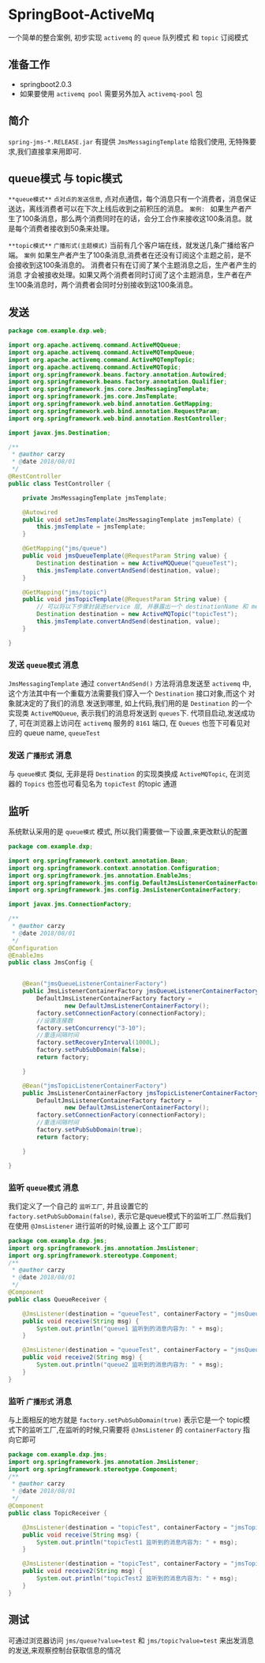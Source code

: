 # SpringBoot-ActiveMq
一个简单的整合案例, 初步实现 `activemq` 的 `queue` 队列模式 和 `topic` 订阅模式

## 准备工作
- springboot2.0.3
- 如果要使用 `activemq pool` 需要另外加入 `activemq-pool` 包

## 简介
`spring-jms-*.RELEASE.jar` 有提供 `JmsMessagingTemplate` 给我们使用, 无特殊要求,我们直接拿来用即可.

## queue模式 与 topic模式
`**queue模式**` `点对点的发送信息`, 点对点通信，每个消息只有一个消费者，消息保证送达，离线消费者可以在下次上线后收到之前积压的消息。
`案例: ` 如果生产者产生了100条消息，那么两个消费同时在的话，会分工合作来接收这100条消息。就是每个消费者接收到50条来处理。     
    
`**topic模式**` `广播形式(主题模式)` 当前有几个客户端在线，就发送几条广播给客户端。 `案例` 如果生产者产生了100条消息,消费者在还没有订阅这个主题之前，是不会接收到这100条消息的。
消费者只有在订阅了某个主题消息之后，生产者产生的消息 才会被接收处理。如果又两个消费者同时订阅了这个主题消息，生产者在产生100条消息时，两个消费者会同时分别接收到这100条消息。

## 发送
```java
package com.example.dxp.web;

import org.apache.activemq.command.ActiveMQQueue;
import org.apache.activemq.command.ActiveMQTempQueue;
import org.apache.activemq.command.ActiveMQTempTopic;
import org.apache.activemq.command.ActiveMQTopic;
import org.springframework.beans.factory.annotation.Autowired;
import org.springframework.beans.factory.annotation.Qualifier;
import org.springframework.jms.core.JmsMessagingTemplate;
import org.springframework.jms.core.JmsTemplate;
import org.springframework.web.bind.annotation.GetMapping;
import org.springframework.web.bind.annotation.RequestParam;
import org.springframework.web.bind.annotation.RestController;

import javax.jms.Destination;

/**
 * @author carzy
 * @date 2018/08/01
 */
@RestController
public class TestController {

    private JmsMessagingTemplate jmsTemplate;

    @Autowired
    public void setJmsTemplate(JmsMessagingTemplate jmsTemplate) {
        this.jmsTemplate = jmsTemplate;
    }

    @GetMapping("jms/queue")
    public void jmsQueueTemplate(@RequestParam String value) {
        Destination destination = new ActiveMQQueue("queueTest");
        this.jmsTemplate.convertAndSend(destination, value);
    }

    @GetMapping("jms/topic")
    public void jmsTopicTemplate(@RequestParam String value) {
        // 可以将以下步骤封装进service 层, 并暴露出一个 destinationName 和 message 出来
        Destination destination = new ActiveMQTopic("topicTest");
        this.jmsTemplate.convertAndSend(destination, value);
    }

}

```
### 发送 `queue模式` 消息
`JmsMessagingTemplate` 通过 `convertAndSend()` 方法将消息发送至 `activemq` 中,  这个方法其中有一个重载方法需要我们穿入一个 `Destination` 接口对象,而这个 对象就决定的了我们的消息
发送到哪里, 如上代码,我们用的是 `Destination` 的一个实现类 `ActiveMQQueue`, 表示我们的消息将发送到 `queues`下. 代项目启动,发送成功了, 可在浏览器上访问在 `activemq` 服务的 `8161` 端口,
在 `Queues` 也签下可看见对应的 queue name, `queueTest`

### 发送 `广播形式` 消息
与 `queue模式` 类似, 无非是将 `Destination` 的实现类换成 `ActiveMQTopic`, 在浏览器的 `Topics` 也签也可看见名为 `topicTest` 的topic 通道

## 监听
系统默认采用的是 `queue模式` 模式, 所以我们需要做一下设置,来更改默认的配置
```java
package com.example.dxp;

import org.springframework.context.annotation.Bean;
import org.springframework.context.annotation.Configuration;
import org.springframework.jms.annotation.EnableJms;
import org.springframework.jms.config.DefaultJmsListenerContainerFactory;
import org.springframework.jms.config.JmsListenerContainerFactory;

import javax.jms.ConnectionFactory;

/**
 * @author carzy
 * @date 2018/08/01
 */
@Configuration
@EnableJms
public class JmsConfig {


    @Bean("jmsQueueListenerContainerFactory")
    public JmsListenerContainerFactory jmsQueueListenerContainerFactory(ConnectionFactory connectionFactory) {
        DefaultJmsListenerContainerFactory factory =
                new DefaultJmsListenerContainerFactory();
        factory.setConnectionFactory(connectionFactory);
        //设置连接数
        factory.setConcurrency("3-10");
        //重连间隔时间
        factory.setRecoveryInterval(1000L);
        factory.setPubSubDomain(false);
        return factory;

    }

    @Bean("jmsTopicListenerContainerFactory")
    public JmsListenerContainerFactory jmsTopicListenerContainerFactory(ConnectionFactory connectionFactory) {
        DefaultJmsListenerContainerFactory factory =
                new DefaultJmsListenerContainerFactory();
        factory.setConnectionFactory(connectionFactory);
        //重连间隔时间
        factory.setPubSubDomain(true);
        return factory;

    }

}

```
### 监听 `queue模式` 消息
我们定义了一个自己的 `监听工厂`, 并且设置它的  `factory.setPubSubDomain(false)`, 表示它是queue模式下的监听工厂.然后我们在使用 `@JmsListener` 进行监听的时候,设置上 这个工厂即可
```java
package com.example.dxp.jms;
import org.springframework.jms.annotation.JmsListener;
import org.springframework.stereotype.Component;
/**
 * @author carzy
 * @date 2018/08/01
 */
@Component
public class QueueReceiver {

    @JmsListener(destination = "queueTest", containerFactory = "jmsQueueListenerContainerFactory")
    public void receive(String msg) {
        System.out.println("queue1 监听到的消息内容为: " + msg);
    }

    @JmsListener(destination = "queueTest", containerFactory = "jmsQueueListenerContainerFactory")
    public void receive2(String msg) {
        System.out.println("queue2 监听到的消息内容为: " + msg);
    }
}

```
### 监听 `广播形式` 消息
与上面相反的地方就是 `factory.setPubSubDomain(true)` 表示它是一个 topic模式下的监听工厂,在监听的时候,只需要将 `@JmsListener` 的 `containerFactory` 指向它即可
```java
package com.example.dxp.jms;
import org.springframework.jms.annotation.JmsListener;
import org.springframework.stereotype.Component;
/**
 * @author carzy
 * @date 2018/08/01
 */
@Component
public class TopicReceiver {

    @JmsListener(destination = "topicTest", containerFactory = "jmsTopicListenerContainerFactory")
    public void receive(String msg) {
        System.out.println("topicTest1 监听到的消息内容为: " + msg);
    }

    @JmsListener(destination = "topicTest", containerFactory = "jmsTopicListenerContainerFactory")
    public void receive2(String msg) {
        System.out.println("topicTest2 监听到的消息内容为: " + msg);
    }
}

```

## 测试
可通过浏览器访问 `jms/queue?value=test` 和 `jms/topic?value=test` 来出发消息的发送,来观察控制台获取信息的情况
